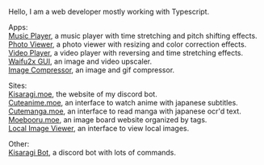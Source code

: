 Hello, I am a web developer mostly working with Typescript. 

Apps: \
[Music Player](https://github.com/Moebits/Music-Player), a music player with time stretching and pitch shifting effects. \
[Photo Viewer](https://github.com/Moebits/Photo-Viewer), a photo viewer with resizing and color correction effects. \
[Video Player](https://github.com/Moebits/Video-Player), a video player with reversing and time stretching effects. \
[Waifu2x GUI](https://github.com/Moebits/Waifu2x-GUI), an image and video upscaler. \
[Image Compressor](https://github.com/Moebits/Image-Compressor), an image and gif compressor.

Sites: \
[Kisaragi.moe](https://github.com/Moebits/Kisaragi.moe), the website of my discord bot. \
[Cuteanime.moe](https://github.com/Moebits/Cuteanime.moe), an interface to watch anime with japanese subtitles. \
[Cutemanga.moe](https://github.com/Moebits/Cutemanga.moe), an interface to read manga with japanese ocr'd text. \
[Moebooru.moe](https://github.com/Moebits/Moebooru.moe), an image board website organized by tags. \
[Local Image Viewer](https://github.com/Moebits/Local-Image-Viewer), an interface to view local images.

Other: \
[Kisaragi Bot](https://github.com/Moebits/Kisaragi), a discord bot with lots of commands.
